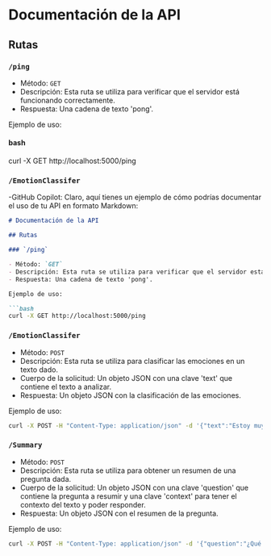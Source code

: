 # Documentación de la API

## Rutas

### `/ping`

- Método: `GET`
- Descripción: Esta ruta se utiliza para verificar que el servidor está funcionando correctamente.
- Respuesta: Una cadena de texto 'pong'.

Ejemplo de uso:

#### bash
curl -X GET http://localhost:5000/ping

### `/EmotionClassifer`

-GitHub Copilot: Claro, aquí tienes un ejemplo de cómo podrías documentar el uso de tu API en formato Markdown:

```markdown
# Documentación de la API

## Rutas

### `/ping`

- Método: `GET`
- Descripción: Esta ruta se utiliza para verificar que el servidor está funcionando correctamente.
- Respuesta: Una cadena de texto 'pong'.

Ejemplo de uso:

```bash
curl -X GET http://localhost:5000/ping
```

### `/EmotionClassifer`

- Método: `POST`
- Descripción: Esta ruta se utiliza para clasificar las emociones en un texto dado.
- Cuerpo de la solicitud: Un objeto JSON con una clave 'text' que contiene el texto a analizar.
- Respuesta: Un objeto JSON con la clasificación de las emociones.

Ejemplo de uso:

```bash
curl -X POST -H "Content-Type: application/json" -d '{"text":"Estoy muy feliz"}' http://localhost:5000/EmotionClassifer
```

### `/Summary`

- Método: `POST`
- Descripción: Esta ruta se utiliza para obtener un resumen de una pregunta dada.
- Cuerpo de la solicitud: Un objeto JSON con una clave 'question' que contiene la pregunta a resumir y una clave 'context' para tener el contexto del texto y poder responder.
- Respuesta: Un objeto JSON con el resumen de la pregunta.

Ejemplo de uso:

```bash
curl -X POST -H "Content-Type: application/json" -d '{"question":"¿Qué es la inteligencia artificial?"}' http://localhost:5000/Summary
```
```
